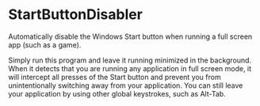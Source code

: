 # StartButtonDisabler
Automatically disable the Windows Start button when running a full screen app (such as a game).

Simply run this program and leave it running minimized in the background. When it detects that you are running any application in full screen mode, it will intercept all presses of the Start button and prevent you from unintentionally switching away from your application. You can still leave your application by using other global keystrokes, such as Alt-Tab.
